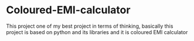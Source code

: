 # Coloured-EMI-calculator
This project one of my best project in terms of thinking, basically this project is based on python and its libraries  and it is coloured EMI calculator

